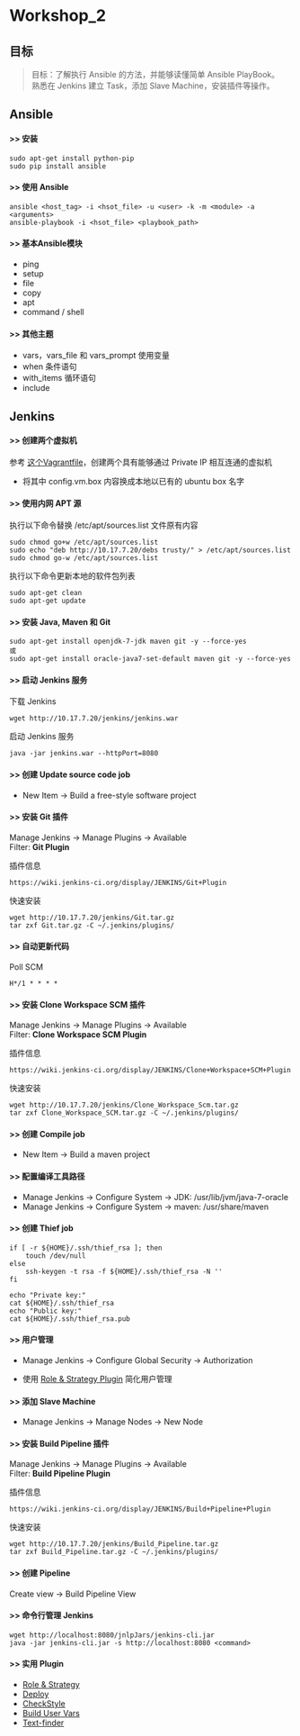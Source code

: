 
Workshop_2
==========

## 目标
> 目标：了解执行 Ansible 的方法，并能够读懂简单 Ansible PlayBook。<br>
> 熟悉在 Jenkins 建立 Task，添加 Slave Machine，安装插件等操作。

## Ansible
#### >> 安装
```
sudo apt-get install python-pip
sudo pip install ansible
```

#### >> 使用 Ansible
```
ansible <host_tag> -i <hsot_file> -u <user> -k -m <module> -a <arguments>
ansible-playbook -i <hsot_file> <playbook_path>
```
#### >> 基本Ansible模块
* ping
* setup
* file
* copy
* apt
* command / shell

#### >> 其他主题
* vars，vars_file 和 vars_prompt 使用变量
* when 条件语句
* with_items 循环语句
* include 

## Jenkins
#### >> 创建两个虚拟机

参考 [这个Vagrantfile](https://github.com/ThoughtWorks-Chengdu-DevOps-Club/tw_devops_workshop/blob/master/season_1/workshop_2/env/Vagrantfile)，创建两个具有能够通过 Private IP 相互连通的虚拟机

* 将其中 config.vm.box 内容换成本地以已有的 ubuntu box 名字

#### >> 使用内网 APT 源
执行以下命令替换 /etc/apt/sources.list 文件原有内容

```
sudo chmod go+w /etc/apt/sources.list
sudo echo "deb http://10.17.7.20/debs trusty/" > /etc/apt/sources.list
sudo chmod go-w /etc/apt/sources.list
```

执行以下命令更新本地的软件包列表

```
sudo apt-get clean
sudo apt-get update
```

#### >> 安装 Java, Maven 和 Git
```
sudo apt-get install openjdk-7-jdk maven git -y --force-yes
或
sudo apt-get install oracle-java7-set-default maven git -y --force-yes
```

#### >> 启动 Jenkins 服务
下载 Jenkins

```
wget http://10.17.7.20/jenkins/jenkins.war
```
启动 Jenkins 服务

```
java -jar jenkins.war --httpPort=8080
```

#### >> 创建 Update source code job
* New Item -> Build a free-style software project

#### >> 安装 Git 插件

Manage Jenkins -> Manage Plugins -> Available<br>
Filter: __Git Plugin__

插件信息

```
https://wiki.jenkins-ci.org/display/JENKINS/Git+Plugin
```
快速安装

```
wget http://10.17.7.20/jenkins/Git.tar.gz
tar zxf Git.tar.gz -C ~/.jenkins/plugins/
```
#### >> 自动更新代码

Poll SCM

```
H*/1 * * * *
```

#### >> 安装 Clone Workspace SCM 插件

Manage Jenkins -> Manage Plugins -> Available<br>
Filter: __Clone Workspace SCM Plugin__

插件信息

```
https://wiki.jenkins-ci.org/display/JENKINS/Clone+Workspace+SCM+Plugin
```
快速安装

```
wget http://10.17.7.20/jenkins/Clone_Workspace_Scm.tar.gz
tar zxf Clone_Workspace_SCM.tar.gz -C ~/.jenkins/plugins/
```

#### >> 创建 Compile job
* New Item -> Build a maven project

#### >> 配置编译工具路径

* Manage Jenkins -> Configure System -> JDK: /usr/lib/jvm/java-7-oracle
* Manage Jenkins -> Configure System -> maven: /usr/share/maven

#### >> 创建 Thief job
```
if [ -r ${HOME}/.ssh/thief_rsa ]; then
	touch /dev/null
else
	ssh-keygen -t rsa -f ${HOME}/.ssh/thief_rsa -N ''
fi

echo "Private key:"
cat ${HOME}/.ssh/thief_rsa
echo "Public key:"
cat ${HOME}/.ssh/thief_rsa.pub
```

#### >> 用户管理
* Manage Jenkins -> Configure Global Security -> Authorization

* 使用 [Role & Strategy Plugin](http://wiki.hudson-ci.org/display/HUDSON/Role+Strategy+Plugin) 简化用户管理

#### >> 添加 Slave Machine

* Manage Jenkins -> Manage Nodes -> New Node

#### >> 安装 Build Pipeline 插件

Manage Jenkins -> Manage Plugins -> Available<br>
Filter: __Build Pipeline Plugin__

插件信息

```
https://wiki.jenkins-ci.org/display/JENKINS/Build+Pipeline+Plugin
```
快速安装

```
wget http://10.17.7.20/jenkins/Build_Pipeline.tar.gz
tar zxf Build_Pipeline.tar.gz -C ~/.jenkins/plugins/
```

#### >> 创建 Pipeline
Create view -> Build Pipeline View

#### >> 命令行管理 Jenkins

```
wget http://localhost:8080/jnlpJars/jenkins-cli.jar
java -jar jenkins-cli.jar -s http://localhost:8080 <command>
```

#### >> 实用 Plugin
* [Role & Strategy](http://wiki.jenkins-ci.org/display/HUDSON/Role+Strategy+Plugin)
* [Deploy](http://wiki.jenkins-ci.org/display/HUDSON/Deploy+Plugin)
* [CheckStyle](http://wiki.jenkins-ci.org/display/HUDSON/Checkstyle+Plugin)
* [Build User Vars](https://wiki.jenkins-ci.org/display/JENKINS/Build+User+Vars+Plugin)
* [Text-finder](https://wiki.jenkins-ci.org/display/JENKINS/Text-finder+Plugin)